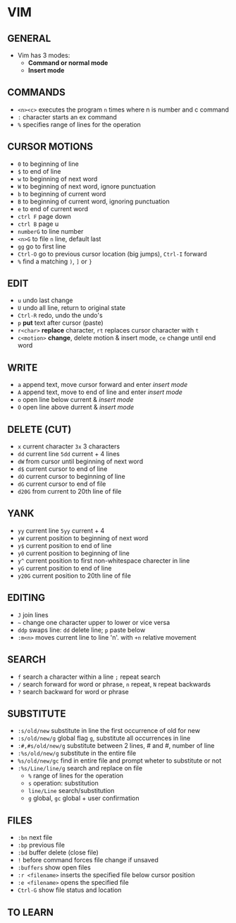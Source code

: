 # VIM

## GENERAL
* Vim has 3 modes:
  * __Command or normal mode__
  * __Insert mode__

## COMMANDS
* `<n><c>` executes the program `n` times where n is number and c command
* `:` character starts an ex command
* `%` specifies range of lines for the operation

## CURSOR MOTIONS
* `0` to beginning of line
* `$` to end of line
* `w` to beginning of next word
* `W` to beginning of next word, ignore punctuation
* `b` to beginning of current word
* `B` to beginning of current word, ignoring punctuation
* `e` to end of current word
* `ctrl F` page down
* `ctrl B` page u
* `numberG` to line number
* `<n>G` to file `n` line, default last
* `gg` go to first line
* `Ctrl-O` go to previous cursor location (big jumps), `Ctrl-I` forward
* `%` find a matching `)`, `]` or `}`

## EDIT
* `u` undo last change
* `U` undo all line, return to original state
* `Ctrl-R` redo, undo the undo's
* `p` **put** text after cursor (paste)
* `r<char>` **replace** character, `rt` replaces cursor character with `t`
* `c<motion>` **change**, delete motion & insert mode, `ce` change until end word

## WRITE
* `a` append text, move cursor forward and enter _insert mode_
* `A` append text, move to end of line and enter _insert mode_
* `o` open line below current & _insert mode_
* `O` open line above durrent & _insert mode_

## DELETE (CUT)
* `x` current character `3x` 3 characters
* `dd` current line `5dd` current + 4 lines
* `dW` from cursor until beginning of next word
* `d$` current cursor to end of line
* `dO` current cursor to beginning of line
* `dG` current cursor to end of file
* `d20G` from current to 20th line of file

## YANK
* `yy` current line `5yy` current + 4
* `yW` current position to beginning of next word
* `y$` current position to end of line
* `y0` current position to beginning of line
* `y^` current position to first non-whitespace charecter in line
* `yG` current position to end of line
* `y20G` current position to 20th line of file

## EDITING
* `J` join lines
* `~` change one character upper to lower or vice versa
* `ddp` swaps line: `dd` delete line; `p` paste below
* `:m<n>` moves current line to line 'n'. with `+n` relative movement

## SEARCH
* `f` search a character within a line `;` repeat search
* `/` search forward for word or phrase, `n` repeat, `N` repeat backwards
* `?` search backward for word or phrase

## SUBSTITUTE
* `:s/old/new` substitute in line the first occurrence of old for new
* `:s/old/new/g` global flag  `g`, substitute all occurrences in line 
* `:#,#s/old/new/g` substitute between 2 lines, # and #, number of line
* `:%s/old/new/g` substitute in the entire file
* `%s/old/new/gc` find in entire file and prompt wheter to substitute or not
* `:%s/Line/line/g` search and replace on file
  * `%` range of lines for the operation
  * `s` operation: substitution
  * `line/Line` search/substitution
  * `g` global, `gc` global + user confirmation
## FILES
* `:bn` next file
* `:bp` previous file
* `:bd` buffer delete (close file)
* `!` before command forces file change if unsaved
* `:buffers` show open files
* `:r <filename>` inserts the specified file below cursor position
* `:e <filename>` opens the specified file
* `Ctrl-G` show file status and location

## TO LEARN
